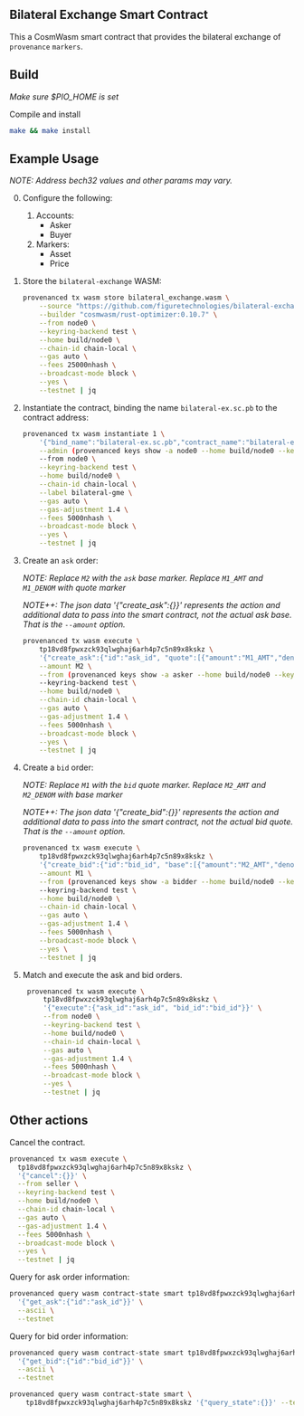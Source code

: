 ## Bilateral Exchange Smart Contract

This a CosmWasm smart contract that provides the bilateral exchange of `provenance` `markers`.

## Build

_Make sure $PIO_HOME is set_

Compile and install

```bash
make && make install
```

## Example Usage

_NOTE: Address bech32 values and other params may vary._

0. Configure the following:
    1. Accounts:
        - Asker
        - Buyer
    1. Markers:
        - Asset
        - Price

0. Store the `bilateral-exchange` WASM:
    ```bash
    provenanced tx wasm store bilateral_exchange.wasm \
        --source "https://github.com/figuretechnologies/bilateral-exchange" \
        --builder "cosmwasm/rust-optimizer:0.10.7" \
        --from node0 \
        --keyring-backend test \
        --home build/node0 \
        --chain-id chain-local \
        --gas auto \
        --fees 25000nhash \
        --broadcast-mode block \
        --yes \
        --testnet | jq
    ```
   
0. Instantiate the contract, binding the name `bilateral-ex.sc.pb` to the contract address:
    ```bash
    provenanced tx wasm instantiate 1 \
        '{"bind_name":"bilateral-ex.sc.pb","contract_name":"bilateral-ex"}' \
        --admin (provenanced keys show -a node0 --home build/node0 --keyring-backend test --testnet) \
        --from node0 \
        --keyring-backend test \
        --home build/node0 \
        --chain-id chain-local \
        --label bilateral-gme \
        --gas auto \
        --gas-adjustment 1.4 \
        --fees 5000nhash \
        --broadcast-mode block \
        --yes \
        --testnet | jq
    ```

0. Create an `ask` order:

    _NOTE: Replace `M2` with the `ask` base marker. Replace `M1_AMT` and `M1_DENOM` with quote marker_
   
    _NOTE++: The json data '{"create_ask":{}}' represents the action and additional data to pass into the smart contract, not the actual ask base. That is the `--amount` option._
    
    ```bash
    provenanced tx wasm execute \
        tp18vd8fpwxzck93qlwghaj6arh4p7c5n89x8kskz \
        '{"create_ask":{"id":"ask_id", "quote":[{"amount":"M1_AMT","denom":"M1_DENOM"}]}}' \
        --amount M2 \
        --from (provenanced keys show -a asker --home build/node0 --keyring-backend test --testnet) \
        --keyring-backend test \
        --home build/node0 \
        --chain-id chain-local \
        --gas auto \
        --gas-adjustment 1.4 \
        --fees 5000nhash \
        --broadcast-mode block \
        --yes \
        --testnet | jq
    ```

0. Create a `bid` order:

    _NOTE: Replace `M1` with the `bid` quote marker. Replace `M2_AMT` and `M2_DENOM` with base marker_
    
    _NOTE++: The json data '{"create_bid":{}}' represents the action and additional data to pass into the smart contract, not the actual bid quote. That is the `--amount` option._
    ```bash
    provenanced tx wasm execute \
        tp18vd8fpwxzck93qlwghaj6arh4p7c5n89x8kskz \
        '{"create_bid":{"id":"bid_id", "base":[{"amount":"M2_AMT","denom":"M2_DENOM"}]}}' \
        --amount M1 \
        --from (provenanced keys show -a bidder --home build/node0 --keyring-backend test --testnet) \
        --keyring-backend test \
        --home build/node0 \
        --chain-id chain-local \
        --gas auto \
        --gas-adjustment 1.4 \
        --fees 5000nhash \
        --broadcast-mode block \
        --yes \
        --testnet | jq
    ```

0. Match and execute the ask and bid orders.
   ```bash
    provenanced tx wasm execute \
        tp18vd8fpwxzck93qlwghaj6arh4p7c5n89x8kskz \
        '{"execute":{"ask_id":"ask_id", "bid_id":"bid_id"}}' \
        --from node0 \
        --keyring-backend test \
        --home build/node0 \
        --chain-id chain-local \
        --gas auto \
        --gas-adjustment 1.4 \
        --fees 5000nhash \
        --broadcast-mode block \
        --yes \
        --testnet | jq  
    ```

## Other actions

Cancel the contract.

```bash
provenanced tx wasm execute \
  tp18vd8fpwxzck93qlwghaj6arh4p7c5n89x8kskz \
  '{"cancel":{}}' \
  --from seller \
  --keyring-backend test \
  --home build/node0 \
  --chain-id chain-local \
  --gas auto \
  --gas-adjustment 1.4 \
  --fees 5000nhash \
  --broadcast-mode block \
  --yes \
  --testnet | jq
```

Query for ask order information:
```bash
provenanced query wasm contract-state smart tp18vd8fpwxzck93qlwghaj6arh4p7c5n89x8kskz \
  '{"get_ask":{"id":"ask_id"}}' \
  --ascii \
  --testnet
```

Query for bid order information:
```bash
provenanced query wasm contract-state smart tp18vd8fpwxzck93qlwghaj6arh4p7c5n89x8kskz \
  '{"get_bid":{"id":"bid_id"}}' \
  --ascii \
  --testnet
```

```bash
provenanced query wasm contract-state smart \
    tp18vd8fpwxzck93qlwghaj6arh4p7c5n89x8kskz '{"query_state":{}}' --testnet
```